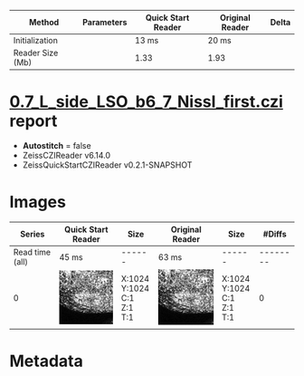 |  Method            | Parameters       | Quick Start Reader | Original Reader | Delta  |
| -------------------|------------------|--------------------|-----------------|------- |
| Initialization     |                  |13 ms|20 ms|        |
| Reader Size (Mb)     |                  |1.33|1.93|        |
# [0.7_L_side_LSO_b6_7_Nissl_first.czi](https://zenodo.org/record/6795923/files/0.7_L_side_LSO_b6_7_Nissl_first.czi) report
 - **Autostitch** = false
 - ZeissCZIReader v6.14.0
 - ZeissQuickStartCZIReader v0.2.1-SNAPSHOT

# Images 

| Series            | Quick Start Reader | Size | Original Reader | Size | #Diffs |
|-------------------|--------------------|------|-----------------|------|--------|
| Read time (all)   |45 ms|------|63 ms|------|--------|
|0|![0.7_L_side_LSO_b6_7_Nissl_first.quick_true.flat_true.stitch_false.series_0.jpg](0.7_L_side_LSO_b6_7_Nissl_first/0.7_L_side_LSO_b6_7_Nissl_first.quick_true.flat_true.stitch_false.series_0.jpg)|X:1024<br>Y:1024<br>C:1<br>Z:1<br>T:1|![0.7_L_side_LSO_b6_7_Nissl_first.quick_false.flat_true.stitch_false.series_0.jpg](0.7_L_side_LSO_b6_7_Nissl_first/0.7_L_side_LSO_b6_7_Nissl_first.quick_false.flat_true.stitch_false.series_0.jpg)|X:1024<br>Y:1024<br>C:1<br>Z:1<br>T:1|0|

# Metadata

